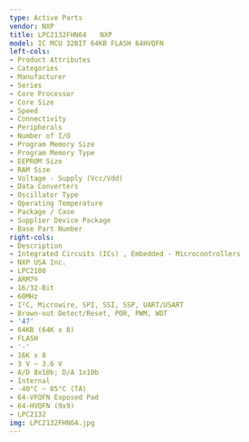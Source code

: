 ```yaml
---
type: Active Parts
vendor: NXP
title: LPC2132FHN64　　NXP
model: IC MCU 32BIT 64KB FLASH 64HVQFN
left-cols:
- Product Attributes
- Categories
- Manufacturer
- Series
- Core Processor
- Core Size
- Speed
- Connectivity
- Peripherals
- Number of I/O
- Program Memory Size
- Program Memory Type
- EEPROM Size
- RAM Size
- Voltage - Supply (Vcc/Vdd)
- Data Converters
- Oscillator Type
- Operating Temperature
- Package / Case
- Supplier Device Package
- Base Part Number
right-cols:
- Description
- Integrated Circuits (ICs) , Embedded - Microcontrollers
- NXP USA Inc.
- LPC2100
- ARM7®
- 16/32-Bit
- 60MHz
- I²C, Microwire, SPI, SSI, SSP, UART/USART
- Brown-out Detect/Reset, POR, PWM, WDT
- '47'
- 64KB (64K x 8)
- FLASH
- '-'
- 16K x 8
- 3 V ~ 3.6 V
- A/D 8x10b; D/A 1x10b
- Internal
- -40°C ~ 85°C (TA)
- 64-VFQFN Exposed Pad
- 64-HVQFN (9x9)
- LPC2132
img: LPC2132FHN64.jpg
---
```

